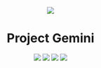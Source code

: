 <p align="center"><img src="https://i.imgur.com/VJDeG4D.jpg"></p>
<h1 align="center">Project Gemini</h1>

<p align="center">
	<a href="https://discord.gg/RSC9b4n" alt="Join us on Discord !">
		<img src="https://img.shields.io/discord/83509127040471040.svg" /></a>
	<a href="https://github.com/LastRoze/DNA-Webdev/stargazers" alt="Total Download">
		<img src="https://img.shields.io/github/stars/LastRoze/DNA-Webdev.svg" /></a>
	<a href="https://github.com/LastRoze/DNA-Webdev/tree/master" alt="This Project is Maintained">
		<img src="https://img.shields.io/maintenance/yes/2018.svg" /></a>
	<a href="https://github.com/LastRoze/DNA-Webdev/graphs/contributors" alt="Contributor List">
		<img src="https://img.shields.io/github/contributors/LastRoze/DNA-Webdev.svg" /></a>
</p>
